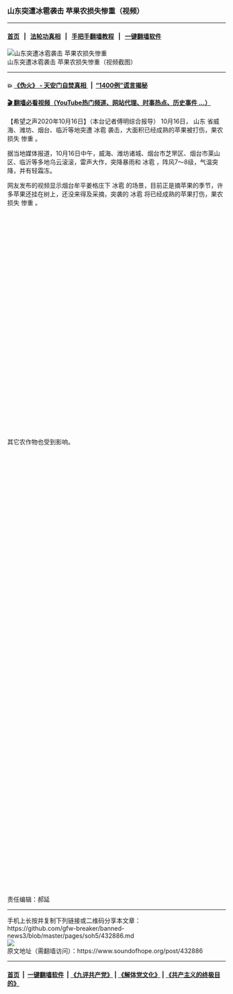 ### 山东突遭冰雹袭击  苹果农损失惨重（视频）
------------------------

#### [首页](https://github.com/gfw-breaker/banned-news3/blob/master/README.md) &nbsp;&nbsp;|&nbsp;&nbsp; [法轮功真相](https://github.com/begood0513/basic/blob/master/README.md)  &nbsp;&nbsp;|&nbsp;&nbsp; [手把手翻墙教程](https://github.com/gfw-breaker/guides/wiki)  &nbsp;&nbsp;|&nbsp;&nbsp; [一键翻墙软件](https://github.com/gfw-breaker/nogfw/blob/master/README.md)  



<div><img alt="山东突遭冰雹袭击  苹果农损失惨重" src="https://img.soundofhope.org/2020-10/wuhanfeiyan_2020-10-16_4-1602876413111.jpg"/>
<br/><figcaption class="caption">
 山东突遭冰雹袭击  苹果农损失惨重（视频截图）
</figcaption></div><hr/>

#### 💥 [《伪火》 - 天安门自焚真相 ](http://158.247.195.190:10000/videos/blog/weihuo.html)&nbsp; |&nbsp; [“1400例”谎言揭秘  ](http://158.247.195.190:10000/videos/blog/jiexi1400.html)

#### [ 🎬  翻墙必看视频（YouTube热门频道、网站代理、时事热点、历史事件 ...）](https://github.com/gfw-breaker/links/blob/master/banned.md)

<div><div class="Content__Wrapper sc-1bvya0-0 grZQxZ">
 <p class="meta-top">
  <span class="meta">
   【希望之声2020年10月16日】（本台记者傅明综合报导）
  </span>
  10月16日，
  <ok href="/term/1278">
   山东
  </ok>
  省威海、潍坊、烟台、临沂等地突遭
  <ok href="/term/31041">
   冰雹
  </ok>
  袭击，大面积已经成熟的苹果被打伤，果农
  <ok href="/term/28319">
   损失
  </ok>
  <ok href="/term/399226">
   惨重
  </ok>
  。
 </p>
 <p>
  据当地媒体报道，10月16日中午，威海、潍坊诸城、烟台市芝罘区、烟台市莱山区、临沂等多地乌云滚滚，雷声大作，突降暴雨和
  <ok href="/term/31041">
   冰雹
  </ok>
  ，阵风7～8级，气温突降，并有轻霜冻。
 </p>
 <p>
  网友发布的视频显示烟台牟平姜格庄下
  <ok href="/term/31041">
   冰雹
  </ok>
  的场景，目前正是摘苹果的季节，许多苹果还挂在树上，还没来得及采摘，突袭的
  <ok href="/term/31041">
   冰雹
  </ok>
  将已经成熟的苹果打伤，果农
  <ok href="/term/28319">
   损失
  </ok>
  <ok href="/term/399226">
   惨重
  </ok>
  。
 </p>
 <div class="soh-embed">
  <div class="soh-embed-inner">
   <div class="iframely-embed" style="max-width: 550px;">
    <div class="iframely-responsive" style="padding-bottom: 100%;">
    </div>
   </div>
  </div>
 </div>
 <p>
  其它农作物也受到影响。
 </p>
 <div class="soh-embed">
  <div class="soh-embed-inner">
   <div class="iframely-embed" style="max-width: 550px;">
    <div class="iframely-responsive" style="padding-bottom: 100%;">
    </div>
   </div>
  </div>
 </div>
 <div class="soh-embed">
  <div class="soh-embed-inner">
   <div class="iframely-embed" style="max-width: 550px;">
    <div class="iframely-responsive" style="padding-bottom: 100%;">
    </div>
   </div>
  </div>
 </div>
 <p class="meta-btm">
  责任编辑：郝延
 </p>
</div>
</div>
<hr/>
手机上长按并复制下列链接或二维码分享本文章：<br/>
https://github.com/gfw-breaker/banned-news3/blob/master/pages/soh5/432886.md <br/>
<a href='https://github.com/gfw-breaker/banned-news3/blob/master/pages/soh5/432886.md'><img src='https://github.com/gfw-breaker/banned-news3/blob/master/pages/soh5/432886.md.png'/></a> <br/>
原文地址（需翻墙访问）：https://www.soundofhope.org/post/432886


------------------------
#### [首页](https://github.com/gfw-breaker/banned-news3/blob/master/README.md) &nbsp;|&nbsp; [一键翻墙软件](https://github.com/gfw-breaker/nogfw/blob/master/README.md) &nbsp;| [《九评共产党》](https://github.com/gfw-breaker/9ping.md/blob/master/README.md#九评之一评共产党是什么) | [《解体党文化》](https://github.com/gfw-breaker/jtdwh.md/blob/master/README.md) | [《共产主义的终极目的》](https://github.com/gfw-breaker/gczydzjmd.md/blob/master/README.md)


<img src='http://gfw-breaker.win/banned-news3/pages/soh5/432886.md' width='0px' height='0px'/>